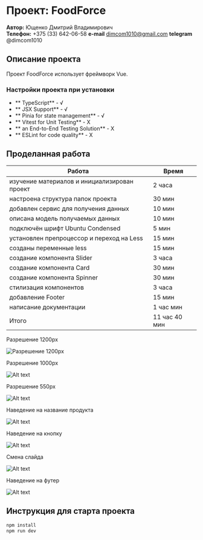 # Проект: FoodForce

**Автор:** Ющенко Дмитрий Владимирович  
**Телефон:** +375 (33) 642-06-58
**e-mail** dimcom1010@gmail.com
**telegram** @dimcom1010


## Описание проекта
Проект FoodForce использует фреймворк Vue.

### Настройки проекта при установки
- ** TypeScript** - √
- ** JSX Support** - √
- ** Pinia for state management** - √
- ** Vitest for Unit Testing** - Х
- ** an End-to-End Testing Solution** - Х
- ** ESLint for code quality** - Х

## Проделанная работа

| Работа                              | Время         |
|-------------------------------------|---------------|
| изучение материалов и инициализирован проект | 2 часа |
| настроена структура папок проекта   |    30 мин     |
| добавлен сервис для получения данных|    10 мин     |
| описана модель получаемых данных    |    10 мин     |
| подключён шрифт Ubuntu Condensed    |     5 мин     |
| установлен препроцессор и переход на Less| 15 мин   |
| созданы переменные less             |      15 мин   |
| создание компонента Slider          |     3 часа    |
| создание компонента Card            |     30 мин    |
| создание компонента Spinner         |     30 мин    |
| стилизация компонентов              |     3 часа    |
| добавление Footer                   |     15 мин    |
| написание документации              |   1 час  мин  |
| Итого                               |   11 час 40 мин  |

Разрешение 1200px

![Разрешение 1200px](./src/assets/images/image.png)

Разрешение 1000px

![Alt text](./src/assets/images/image-1.png)


Разрешение 550px

![Alt text](./src/assets/images/image-2.png)


Наведение на название продукта

![Alt text](./src/assets/images/image-3.png)

Наведение на кнопку

![Alt text](./src/assets/images/image-4.png)

Смена слайда 

![Alt text](./src/assets/images/image-5.png) 

Наведение на футер

![Alt text](./src/assets/images/image-6.png)



## Инструкция для старта проекта
```sh
npm install
npm run dev 
```